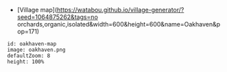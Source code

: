 - [Village map](https://watabou.github.io/village-generator/?seed=1064875262&tags=no orchards,organic,isolated&width=600&height=600&name=Oakhaven&pop=171)
```leaflet
id: oakhaven-map
image: oakhaven.png
defaultZoom: 8
height: 100%
```